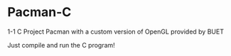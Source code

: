# Pacman-C

1-1 C Project
Pacman with a custom version of OpenGL provided by BUET

Just compile and run the C program!
